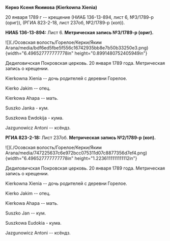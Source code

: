**Керко Ксеня Якимова (Kierkowna Xienia)**

20 января 1789 г -- крещение (НИАБ 136-13-894, лист 6, №3/1789-р
(ориг)), (РГИА 823-2-18, лист 237об, №2/1789-р (коп)).

**НИАБ 136-13-894:** Лист 6. **Метрическая запись №3/1789-р (ориг).**

![](./Осовская волость/Горелое/Керки/Яким Агапа/media/bdf6ed5fbe5f556c16742935bb8e7b50b33250e3.png){width="6.496527777777778in"
height="0.8991480752405949in"}

Дедиловичская Покровская церковь. 20 января 1789 года. Метрическая
запись о крещении.

Kierkowna Xienia -- дочь родителей с деревни Горелое.

Kierko Jakim -- отец.

Kierkowa Ahapa -- мать.

Suszko Janka - кум.

Suszkowa Ewdokija - кума.

Jazgunowicz Antoni -- ксёндз.

**РГИА 823-2-18:** Лист 237об. **Метрическая запись №2/1789-р (коп).**

![](./Осовская волость/Горелое/Керки/Яким Агапа/media/747225637c6e972bcc075311d07c8877356d7ef4.png){width="6.496527777777778in"
height="1.2236111111111112in"}

Дедиловичская Покровская церковь. 20 января 1789 года. Метрическая
запись о крещении.

Kierkowna Xienia -- дочь родителей с деревни Горелое.

Kierko Jakim -- отец.

Kierkowa Ahapa -- мать.

Suszko Jan -- кум.

Suszkowa Eudokia - кума.

Jazgunowicz Antoni -- ксёндз.

